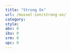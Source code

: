 ```yaml
---
title: "Strong Ox"
url: /mussel-inn/strong-ox/
category: 
style: 
abv: 0
ibu: 0
srm: 0
upc: 0
---
```


